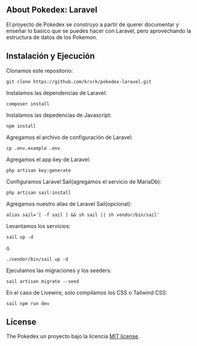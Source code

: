 ## About Pokedex: Laravel

El proyecto de Pokedex se construyo a partir de querer documentar y enseñar lo basico que se puedes hacer con Laravel,
pero aprovechando la estructura de datos de los Pokemon.

## Instalación y Ejecución
Clonamos este repositorio:
```
git clone https://github.com/krsrk/pokedex-laravel.git
```

Instalamos las dependencias de Laravel:
```
composer install
```

Instalamos las depedencias de Javascript:
```
npm install
```

Agregamos el archivo de configuración de Laravel:
```
cp .env.example .env
```

Agregamos el app key de Laravel:
```
php artisan key:generate
```

Configuramos Laravel Sail(agregamos el servicio de MariaDb):
```
php artisan sail:install
```

Agregamos nuestro alias de Laravel Sail(opcional):
```
alias sail='[ -f sail ] && sh sail || sh vendor/bin/sail'
```
Levantamos los servicios:
```
sail up -d
```
ó

```
./vendor/bin/sail up -d
```

Ejecutamos las migraciones y los seeders:
```
sail artisan migrate --seed
```

En el caso de Livewire, solo compilamos los CSS o Tailwind CSS:
```
sail npm run dev
```

## License

The Pokedex un proyecto bajo la licencia [MIT license](https://opensource.org/licenses/MIT).
